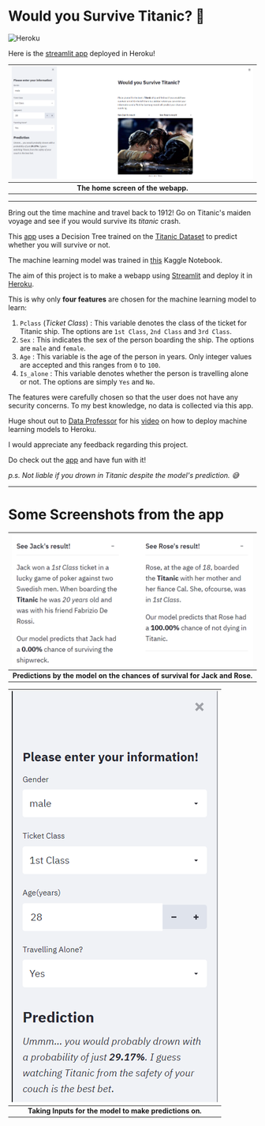 # Would you Survive Titanic? :ocean:
![Heroku](https://pyheroku-badge.herokuapp.com/?app=survive-titanic&style=flat)

Here is the [streamlit app](https://survive-titanic.herokuapp.com) deployed in Heroku!

[//]: # (heroku link - https://survive-titanic.herokuapp.com)

|![Main Screen](Image/home%20screen.PNG?raw=true)|
|:--:|
|**The home screen of the webapp.**|
---

Bring out the time machine and travel back to 1912! 
Go on Titanic's maiden voyage and see if you would survive its *titanic* crash.

This [app](https://survive-titanic.herokuapp.com) uses a Decision Tree trained on the [Titanic Dataset](https://www.kaggle.com/c/titanic) to predict whether you will survive or not.

The machine learning model was trained in [this](https://www.kaggle.com/moajjem04/titanic-streamlit) Kaggle Notebook.

The aim of this project is to make a webapp using [Streamlit](https://survive-titanic.herokuapp.com) and deploy it in [Heroku](https://www.heroku.com).

This is why only **four features** are chosen for the machine learning model to learn:

1. `Pclass` (*Ticket Class*) : This variable denotes the class of the ticket for Titanic ship. The options are `1st Class`, `2nd Class` and `3rd Class`.
2. `Sex` : This indicates the sex of the person boarding the ship. The options are `male` and `female`.
3. `Age` : This variable is the age of the person in years. Only integer values are accepted and this ranges from `0` to `100`.
4. `Is_alone` : This variable denotes whether the person is travelling alone or not. The options are simply `Yes` and `No`.

The features were carefully chosen so that the user does not have any security concerns. 
To my best knowledge, no data is collected via this app.

Huge shout out to [Data Professor](https://www.youtube.com/c/DataProfessor) for his [video](https://youtu.be/zK4Ch6e1zq8) on how to deploy machine learning models to Heroku.

I would appreciate any feedback regarding this project.

Do check out the [app](https://survive-titanic.herokuapp.com) and have fun with it!

*p.s. Not liable if you drown in Titanic despite the model's prediction. :sweat_smile:*

---

# Some Screenshots from the app


|![Results for Jack and Rose](Image/jack_rose_result.PNG?raw=true)|
|:--:|
|**Predictions by the model on the chances of survival for Jack and Rose.**|

|![Model taking input](Image/ML.PNG?raw=true)|
|:--:|
|**Taking Inputs for the model to make predictions on.**|

